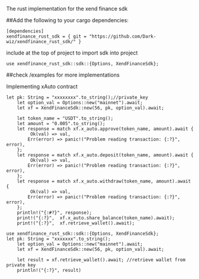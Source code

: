 The rust implementation for the xend finance sdk 

##Add the following to your cargo dependencies:
```
[dependencies]
xendfinance_rust_sdk = { git = "https://github.com/Dark-wiz/xendfinance_rust_sdk/" }
```

include at the top of project to import sdk into project 
```
use xendfinance_rust_sdk::sdk::{Options, XendFinanceSdk};
```

##check /examples for more implementations

Implementing xAuto contract
```
let pk: String = "xxxxxxxx".to_string();//private_key
    let option_val = Options::new("mainnet").await;
    let xf = XendFinanceSdk::new(56, pk, option_val).await;

    let token_name = "USDT".to_string();
    let amount = "0.005".to_string();
    let response = match xf.x_auto.approve(token_name, amount).await {
         Ok(val) => val,
        Err(error) => panic!("Problem reading transaction: {:?}", error),
    };
    let response = match xf.x_auto.deposit(token_name, amount).await {
         Ok(val) => val,
        Err(error) => panic!("Problem reading transaction: {:?}", error),
    };
    let response = match xf.x_auto.withdraw(token_name, amount).await {
         Ok(val) => val,
        Err(error) => panic!("Problem reading transaction: {:?}", error),
    };
    println!("{:#?}", response);
    print!("{:?}",  xf.x_auto.share_balance(token_name).await);
    print!("{:?}",  xf.retrieve_wallet().await);
```

```
use xendfinance_rust_sdk::sdk::{Options, XendFinanceSdk};
let pk: String = "xxxxxxx".to_string();
    let option_val = Options::new("mainnet").await;
    let xf = XendFinanceSdk::new(56, pk, option_val).await;

    let result = xf.retrieve_wallet().await; //retrieve wallet from private key
    println!("{:?}", result)
```
